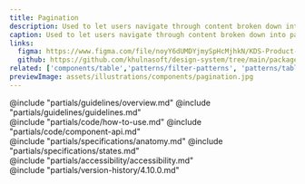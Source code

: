 ```yaml
---
title: Pagination
description: Used to let users navigate through content broken down into pages. Usually paired with tables.
caption: Used to let users navigate through content broken down into pages.
links:
  figma: https://www.figma.com/file/noyY6dUMDYjmySpHcMjhkN/KDS-Product---Components?node-id=18709%3A42011&t=pIE459t8qucXP9uR-1
  github: https://github.com/khulnasoft/design-system/tree/main/packages/components/src/components/kds/pagination
related: ['components/table','patterns/filter-patterns', 'patterns/table-multi-select']
previewImage: assets/illustrations/components/pagination.jpg
---
```


<section data-tab="Guidelines">
  @include "partials/guidelines/overview.md"
  @include "partials/guidelines/guidelines.md"
</section>

<section data-tab="Code">
  @include "partials/code/how-to-use.md"
  @include "partials/code/component-api.md"
</section>

<section data-tab="Specifications">
  @include "partials/specifications/anatomy.md"
  @include "partials/specifications/states.md"
</section>

<section data-tab="Accessibility">
  @include "partials/accessibility/accessibility.md"
</section>

<section data-tab="Version history">
  @include "partials/version-history/4.10.0.md"
</section>

